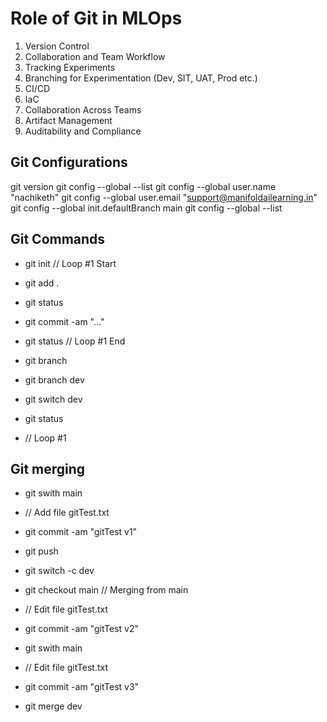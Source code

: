# Role of Git in MLOps

1. Version Control
2. Collaboration and Team Workflow
3. Tracking Experiments
4. Branching for Experimentation (Dev, SIT, UAT, Prod etc.)
5. CI/CD
6. IaC
7. Collaboration Across Teams
8. Artifact Management
9. Auditability and Compliance

## Git Configurations

git version
git config --global --list
git config --global user.name "nachiketh"
git config --global user.email "support@manifoldailearning.in"
git config --global init.defaultBranch main
git config --global --list

## Git Commands

- git init
// Loop #1 Start
- git add .
- git status
- git commit -am "..."
- git status
// Loop #1 End

- git branch
- git branch dev
- git switch dev
- git status
- // Loop #1

## Git merging

- git swith main
- // Add file gitTest.txt
- git commit -am "gitTest v1"
- git push 

- git switch -c dev
- git checkout main // Merging from main
- // Edit file gitTest.txt
- git commit -am "gitTest v2"

- git swith main
- // Edit file gitTest.txt
- git commit -am "gitTest v3"

- git merge dev
